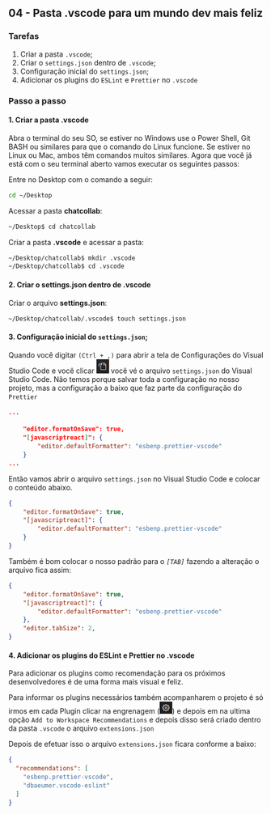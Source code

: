 ## 04 - Pasta .vscode para um mundo dev mais feliz

### Tarefas

1. Criar a pasta `.vscode`;
2. Criar o `settings.json` dentro de `.vscode`;
3. Configuração inicial do `settings.json`;
4. Adicionar os plugins do `ESLint` e `Prettier` no `.vscode`

### Passo a passo

#### 1. Criar a pasta .vscode

Abra o terminal do seu SO, se estiver no Windows use o Power Shell, Git BASH ou similares para que o comando do Linux funcione. Se estiver no Linux ou Mac, ambos têm comandos muitos similares. Agora que você já está com o seu terminal aberto vamos executar os seguintes passos:

Entre no Desktop com o comando a seguir:

```bash
cd ~/Desktop
```

Acessar a pasta **chatcollab**:

```bash
~/Desktop$ cd chatcollab
```

Criar a pasta **.vscode** e acessar a pasta:

```bash
~/Desktop/chatcollab$ mkdir .vscode
~/Desktop/chatcollab$ cd .vscode
```

#### 2. Criar o settings.json dentro de .vscode

Criar o arquivo **settings.json**:

```bash
~/Desktop/chatcollab/.vscode$ touch settings.json
```

#### 3. Configuração inicial do `settings.json`;

Quando você digitar `(Ctrl + ,)` para abrir a tela de Configurações do Visual Studio Code e você clicar ![abrir configuração JSON](img/ico-config-json-vscode.png) você vé o arquivo `settings.json` do Visual Studio Code. Não temos porque salvar toda a configuração no nosso projeto, mas a configuração a baixo que faz parte da configuração do `Prettier`

```JSON
...

    "editor.formatOnSave": true,
    "[javascriptreact]": {
        "editor.defaultFormatter": "esbenp.prettier-vscode"
    }
...
```

Então vamos abrir o arquivo `settings.json` no Visual Studio Code e colocar o conteúdo abaixo.

```JSON
{
    "editor.formatOnSave": true,
    "[javascriptreact]": {
        "editor.defaultFormatter": "esbenp.prettier-vscode"
    }
}
```

Também é bom colocar o nosso padrão para o _`[TAB]`_ fazendo a alteração o arquivo fica assim:

```JSON
{
    "editor.formatOnSave": true,
    "[javascriptreact]": {
        "editor.defaultFormatter": "esbenp.prettier-vscode"
    },
    "editor.tabSize": 2,
}
```

#### 4. Adicionar os plugins do ESLint e Prettier no .vscode

Para adicionar os plugins como recomendação para os próximos desenvolvedores é de uma forma mais visual e feliz.

Para informar os plugins necessários também acompanharem o projeto é só irmos em cada Plugin clicar na engrenagem (![engrenagem](img/ico-settings.png)) e depois em na ultima opção `Add to Workspace Recommendations` e depois disso será criado dentro da pasta `.vscode` o arquivo `extensions.json`

Depois de efetuar isso o arquivo `extensions.json` ficara conforme a baixo:

```JSON
{
  "recommendations": [
    "esbenp.prettier-vscode",
    "dbaeumer.vscode-eslint"
  ]
}
```
